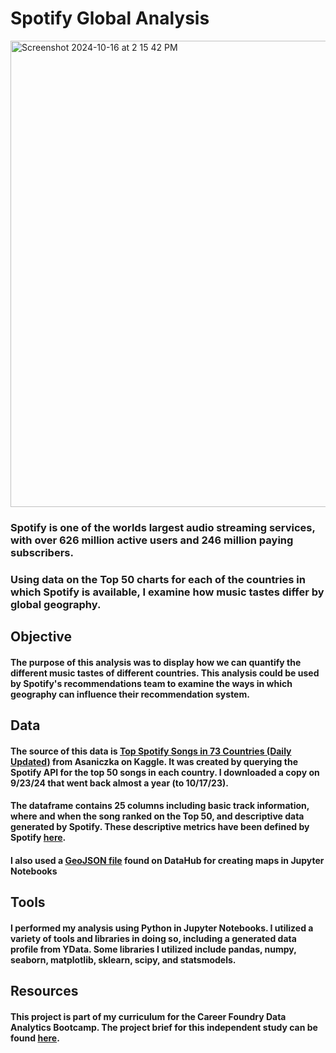 # Spotify Global Analysis

<img width="746" alt="Screenshot 2024-10-16 at 2 15 42 PM" src="https://github.com/user-attachments/assets/34d60902-0ed9-42bc-9599-6dcb07a8a351">


### Spotify is one of the worlds largest audio streaming services, with over 626 million active users and 246 million paying subscribers.
### Using data on the Top 50 charts for each of the countries in which Spotify is available, I examine how music tastes differ by global geography.

## Objective
#### The purpose of this analysis was to display how we can quantify the different music tastes of different countries. This analysis could be used by Spotify's recommendations team to examine the ways in which geography can influence their recommendation system.
## Data
#### The source of this data is [Top Spotify Songs in 73 Countries (Daily Updated)](https://www.kaggle.com/datasets/asaniczka/top-spotify-songs-in-73-countries-daily-updated/data)  from Asaniczka on Kaggle. It was created by querying the Spotify API for the top 50 songs in each country. I downloaded a copy on 9/23/24 that went back almost a year (to 10/17/23). 
#### The dataframe contains 25 columns including basic track information, where and when the song ranked on the Top 50, and descriptive data generated by Spotify. These descriptive metrics have been defined by Spotify [here](https://developer.spotify.com/documentation/web-api/reference/get-audio-features).
#### I also used a [GeoJSON file](https://datahub.io/core/geo-countries) found on DataHub for creating maps in Jupyter Notebooks
## Tools
#### I performed my analysis using Python in Jupyter Notebooks. I utilized a variety of tools and libraries in doing so, including a generated data profile from YData. Some libraries I utilized include pandas, numpy, seaborn, matplotlib, sklearn, scipy, and statsmodels.
## Resources
#### This project is part of my curriculum for the Career Foundry Data Analytics Bootcamp. The project brief for this independent study can be found [here](https://images.careerfoundry.com/public/courses/data-immersion/A6/Data_Immersion_A6_Project_Brief.pdf).

